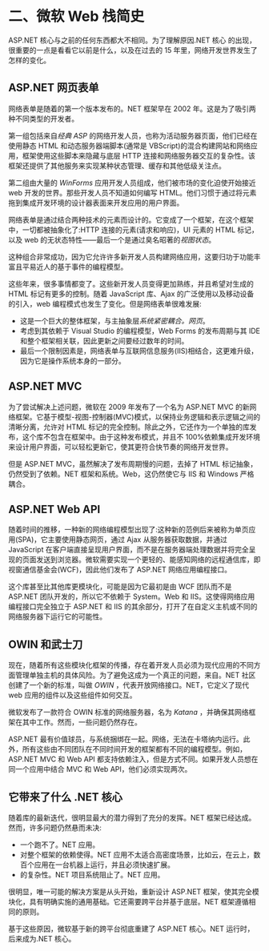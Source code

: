 # 二、微软 Web 栈简史

ASP.NET 核心与之前的任何东西都大不相同。为了理解原因.NET 核心 的出现，很重要的一点是看看它以前是什么，以及在过去的 15 年里，网络开发世界发生了怎样的变化。

## ASP.NET 网页表单

网络表单是随着的第一个版本发布的。NET 框架早在 2002 年。这是为了吸引两种不同类型的开发者。

第一组包括来自*经典 ASP* 的网络开发人员，也称为活动服务器页面，他们已经在使用静态 HTML 和动态服务器端脚本(通常是 VBScript)的混合构建网站和网络应用，框架使用这些脚本来隐藏与底层 HTTP 连接和网络服务器交互的复杂性。该框架还提供了其他服务来实现某种状态管理、缓存和其他低级关注点。

第二组由大量的 *WinForms* 应用开发人员组成，他们被市场的变化迫使开始接近 web 开发的世界。那些开发人员不知道如何编写 HTML。他们习惯于通过将元素拖到集成开发环境的设计器表面来开发应用的用户界面。

网络表单是通过结合两种技术的元素而设计的。它变成了一个框架，在这个框架中，一切都被抽象化了:HTTP 连接的元素(请求和响应)，UI 元素的 HTML 标记，以及 web 的无状态特性——最后一个是通过臭名昭著的*视图状态*。

这种组合非常成功，因为它允许许多新开发人员构建网络应用，这要归功于功能丰富且平易近人的基于事件的编程模型。

这些年来，很多事情都变了。这些新开发人员变得更加熟练，并且希望对生成的 HTML 标记有更多的控制。随着 JavaScript 库、Ajax 的广泛使用以及移动设备的引入，web 编程模式也发生了变化。但是网络表单很难发展:

*   这是一个巨大的整体框架，与主抽象层*系统紧密耦合。网页*。
*   考虑到其依赖于 Visual Studio 的编程模型，Web Forms 的发布周期与其 IDE 和整个框架相关联，因此更新之间要经过数年的时间。
*   最后一个限制因素是，网络表单与互联网信息服务(IIS)相结合，这更难升级，因为它是操作系统本身的一部分。

## ASP.NET MVC

为了尝试解决上述问题，微软在 2009 年发布了一个名为 ASP.NET MVC 的新网络框架。它基于模型-视图-控制器(MVC)模式，以保持业务逻辑和表示逻辑之间的清晰分离，允许对 HTML 标记的完全控制。除此之外，它还作为一个单独的库发布，这个库不包含在框架中。由于这种发布模式，并且不 100%依赖集成开发环境来设计用户界面，可以轻松更新它，使其更符合快节奏的网络开发世界。

但是 ASP.NET MVC，虽然解决了发布周期慢的问题，去掉了 HTML 标记抽象，仍然受到了依赖。NET 框架和系统。Web，这仍然使它与 IIS 和 Windows 严格耦合。

## ASP.NET Web API

随着时间的推移，一种新的网络编程模型出现了:这种新的范例后来被称为单页应用(SPA)，它主要使用静态网页，通过 Ajax 从服务器获取数据，并通过 JavaScript 在客户端直接呈现用户界面，而不是在服务器端处理数据并将完全呈现的页面发送到浏览器。微软需要实现一个更轻的、能感知网络的远程通信库，即视窗通信基金会(WCF)，因此他们发布了 ASP.NET 网络应用编程接口。

这个库甚至比其他库更模块化，可能是因为它最初是由 WCF 团队而不是 ASP.NET 团队开发的，所以它不依赖于 System。Web 和 IIS。这使得网络应用编程接口完全独立于 ASP.NET 和 IIS 的其余部分，打开了在自定义主机或不同的网络服务器下运行它的可能性。

## OWIN 和武士刀

现在，随着所有这些模块化框架的传播，存在着开发人员必须为现代应用的不同方面管理单独主机的具体风险。为了避免这成为一个真正的问题，来自。NET 社区创建了一个新的标准，叫做 *OWIN* ，代表开放网络接口。NET，它定义了现代 web 应用的组件以及这些组件如何交互。

微软发布了一款符合 OWIN 标准的网络服务器，名为 *Katana* ，并确保其网络框架在其中工作。然而，一些问题仍然存在。

ASP.NET 最有价值球员，与系统捆绑在一起。网络，无法在卡塔纳内运行。此外，所有这些由不同团队在不同时间开发的框架都有不同的编程模型。例如，ASP.NET MVC 和 Web API 都支持依赖注入，但是方式不同。如果开发人员想在同一个应用中结合 MVC 和 Web API，他们必须实现两次。

## 它带来了什么 .NET 核心

随着库的最新迭代，很明显最大的潜力得到了充分的发挥。NET 框架已经达成。然而，许多问题仍然悬而未决:

*   一个跑不了。NET 应用。
*   对整个框架的依赖使得。NET 应用不太适合高密度场景，比如云，在云上，数百个应用在一台机器上运行，并且必须快速扩展。
*   的复杂性。NET 项目系统阻止了。NET 应用。

很明显，唯一可能的解决方案是从头开始，重新设计 ASP.NET 框架，使其完全模块化，具有明确实施的通用基础。它还需要跨平台并基于底层。NET 框架遵循相同的原则。

基于这些原因，微软基于新的跨平台彻底重建了 ASP.NET 核心。NET 运行时，后来成为.NET 核心。